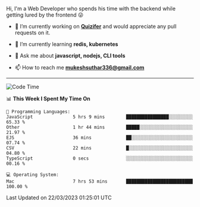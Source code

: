 Hi, I'm a Web Developer who spends his time with the backend while getting lured by the frontend 😜

- 🔭 I’m currently working on **[Quizifer](https://github.com/SutharMukesh/Quizifer/)** and would appreciate any pull requests on it.

- 🌱 I’m currently learning **redis, kubernetes**

- 💬 Ask me about **javascript, nodejs, CLI tools**

- 📫 How to reach me **mukeshsuthar336@gmail.com**

---
<!--START_SECTION:waka-->
![Code Time](http://img.shields.io/badge/Code%20Time-2%2C191%20hrs%2035%20mins-blue)

📊 **This Week I Spent My Time On** 

```text
💬 Programming Languages: 
JavaScript               5 hrs 9 mins        ████████████████░░░░░░░░░   65.33 % 
Other                    1 hr 44 mins        █████░░░░░░░░░░░░░░░░░░░░   21.97 % 
EJS                      36 mins             ██░░░░░░░░░░░░░░░░░░░░░░░   07.74 % 
CSV                      22 mins             █░░░░░░░░░░░░░░░░░░░░░░░░   04.80 % 
TypeScript               0 secs              ░░░░░░░░░░░░░░░░░░░░░░░░░   00.16 % 

💻 Operating System: 
Mac                      7 hrs 53 mins       █████████████████████████   100.00 % 
```


 Last Updated on 22/03/2023 01:25:01 UTC
<!--END_SECTION:waka-->
